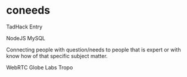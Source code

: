 coneeds
=======

TadHack Entry

NodeJS
MySQL

Connecting people with question/needs to people that is expert or with know how of that specific subject matter.

WebRTC
Globe Labs
Tropo